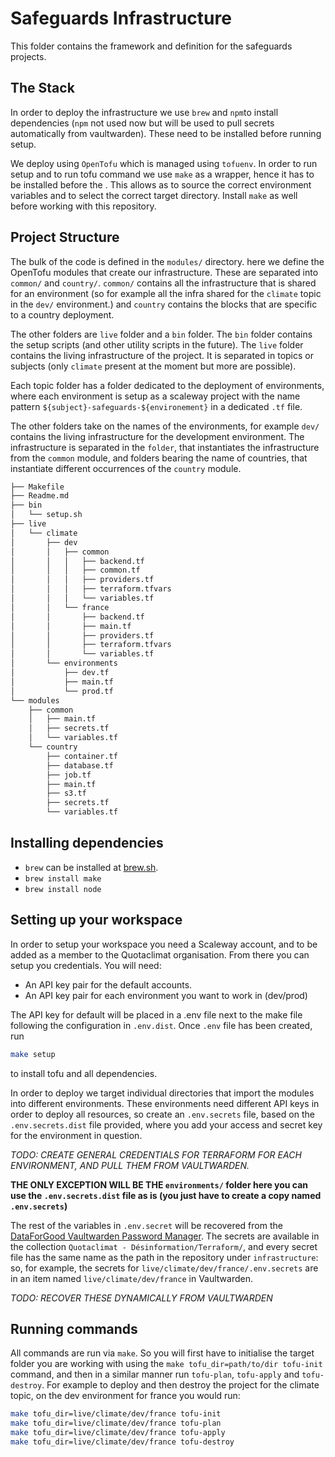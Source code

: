 # Safeguards Infrastructure
This folder contains the framework and definition for the safeguards projects. 

## The Stack
In order to deploy the infrastructure we use `brew` and `npm`to install dependencies (`npm` not used now but will be used to pull secrets automatically from vaultwarden). These need to be installed before running setup.

We deploy using `OpenTofu` which is managed using `tofuenv`. In order to run setup and to run tofu command we use `make` as a wrapper, hence it has to be installed before the . This allows as to source the correct environment variables and to select the correct target directory. Install `make` as well before working with this repository.

## Project Structure
The bulk of the code is defined in the `modules/` directory. here we define the OpenTofu modules that create our infrastructure.  These are separated into `common/` and `country/`. `common/` contains all the infrastructure that is shared for an environment (so for example all the infra shared for the `climate` topic in the `dev/` environment.) and `country` contains the blocks that are specific to a country deployment.

The other folders are `live` folder and a `bin` folder. The `bin` folder contains the setup scripts (and other utility scripts in the future). The `live` folder contains the living infrastructure of the project. It is separated in topics or subjects (only `climate` present at the moment but more are possible). 

Each topic folder has a folder dedicated to the deployment of environments, where each environment is setup as a scaleway project with the name pattern `${subject}-safeguards-${environement}` in a dedicated `.tf` file.

The other folders take on the names of the environments, for example `dev/` contains the living infrastructure for the development environment. The infrastructure is separated in the `folder`, that instantiates the infrastructure from the `common` module, and folders bearing the name of countries, that instantiate different occurrences of the `country` module.

```bash
├── Makefile
├── Readme.md
├── bin
│   └── setup.sh
├── live
│   └── climate
│       ├── dev
│       │   ├── common
│       │   │   ├── backend.tf
│       │   │   ├── common.tf
│       │   │   ├── providers.tf
│       │   │   ├── terraform.tfvars
│       │   │   └── variables.tf
│       │   └── france
│       │       ├── backend.tf
│       │       ├── main.tf
│       │       ├── providers.tf
│       │       ├── terraform.tfvars
│       │       └── variables.tf
│       └── environments
│           ├── dev.tf
│           ├── main.tf
│           └── prod.tf
└── modules
    ├── common
    │   ├── main.tf
    │   ├── secrets.tf
    │   └── variables.tf
    └── country
        ├── container.tf
        ├── database.tf
        ├── job.tf
        ├── main.tf
        ├── s3.tf
        ├── secrets.tf
        └── variables.tf
```

## Installing dependencies
* `brew` can be installed at [brew.sh](https://brew.sh).
* `brew install make`
* `brew install node`

## Setting up your workspace
In order to setup your workspace you need a Scaleway account, and to be added as a member to the Quotaclimat organisation. From there you can setup you credentials. You will need:
* An API key pair for the default accounts.
* An API key pair for each environment you want to work in (dev/prod)

The API key for default will be placed in a .env file next to the make file following the configuration in `.env.dist`. Once `.env` file has been created, run 
```bash
make setup
```
to install tofu and all dependencies.

In order to deploy we target individual directories that import the modules into different environments. These environments need different API keys in order to deploy all resources, so create an `.env.secrets` file, based on the `.env.secrets.dist` file provided, where you add your access and secret key for the environment in question. 

*TODO: CREATE GENERAL CREDENTIALS FOR TERRAFORM FOR EACH ENVIRONMENT, AND PULL THEM FROM VAULTWARDEN.*

**THE ONLY EXCEPTION WILL BE THE `environments/` folder here you can use the `.env.secrets.dist` file as is (you just have to create a copy named `.env.secrets`)**

The rest of the variables in `.env.secret` will be recovered from the [DataForGood Vaultwarden Password Manager](https://vaultwarden.services.dataforgood.fr/). The secrets are available in the collection `Quotaclimat - Désinformation/Terraform/`, and every secret file has the same name as the path in the repository under `infrastructure`: so, for example, the secrets for `live/climate/dev/france/.env.secrets` are in an item named  `live/climate/dev/france` in Vaultwarden. 

*TODO: RECOVER THESE DYNAMICALLY FROM VAULTWARDEN*

## Running commands
All commands are run via `make`. So you will first have to initialise the target folder you are working with using the `make tofu_dir=path/to/dir tofu-init` command, and then in a similar manner run `tofu-plan`, `tofu-apply` and `tofu-destroy`. For example to deploy and then destroy the project for the climate topic, on the dev environment for france you would run:
```bash
make tofu_dir=live/climate/dev/france tofu-init
make tofu_dir=live/climate/dev/france tofu-plan
make tofu_dir=live/climate/dev/france tofu-apply
make tofu_dir=live/climate/dev/france tofu-destroy
```
